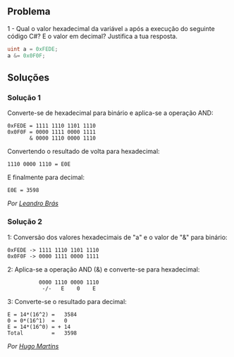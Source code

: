 ﻿## Problema

1 - Qual o valor hexadecimal da variável `a` após a execução do seguinte código
C#? E o valor em decimal? Justifica a tua resposta.

```cs
uint a = 0xFEDE;
a &= 0x0F0F;
```

## Soluções

### Solução 1

Converte-se de hexadecimal para binário e aplica-se a operação AND:

	0xFEDE = 1111 1110 1101 1110
	0x0F0F = 0000 1111 0000 1111
	       & 0000 1110 0000 1110

Convertendo o resultado de volta para hexadecimal:

	1110 0000 1110 = E0E

E finalmente para decimal:

	E0E = 3598

*Por [Leandro Brás](https://github.com/xShadoWalkeR)*

### Solução 2

1: Conversão dos valores hexadecimais de "a" e o valor de "&" para binário:

	0xFEDE -> 1111 1110 1101 1110
	0x0F0F -> 0000 1111 0000 1111

2: Aplica-se a operação AND (&) e converte-se para hexadecimal:

		      0000 1110 0000 1110
		       -/-   E    0    E

3: Converte-se o resultado para decimal:

	E = 14*(16^2) =   3584
	0 = 0*(16^1)  =   0
	E = 14*(16^0) = + 14
	Total 	      =   3598
	
*Por [Hugo Martins](https://github.com/DaPikachuOnMeth)*
